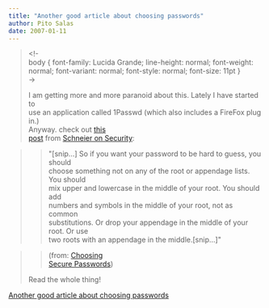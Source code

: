 ```yaml
---
title: "Another good article about choosing passwords"
author: Pito Salas
date: 2007-01-11
---
```



>
> <!-  
>  body { font-family: Lucida Grande; line-height: normal; font-weight:
> normal; font-variant: normal; font-style: normal; font-size: 11pt }  
>  ->
>
> I am getting more and more paranoid about this. Lately I have started to  
>  use an application called 1Passwd (which also includes a FireFox plug in.)  
>  Anyway. check out [this  
>  post](<http://www.schneier.com/blog/archives/2007/01/choosing_secure.html>)
> from [Schneier on Security](<http://www.schneier.com/blog/>):
>

>> "[snip…] So if you want your password to be hard to guess, you should  
>  choose something not on any of the root or appendage lists. You should  
>  mix upper and lowercase in the middle of your root. You should add  
>  numbers and symbols in the middle of your root, not as common  
>  substitutions. Or drop your appendage in the middle of your root. Or use  
>  two roots with an appendage in the middle.[snip…]"
>>

>> (from: [Choosing  
>  Secure
> Passwords](<http://www.schneier.com/blog/archives/2007/01/choosing_secure.html>))
>
> Read the whole thing!


[Another good article about choosing passwords](None)
